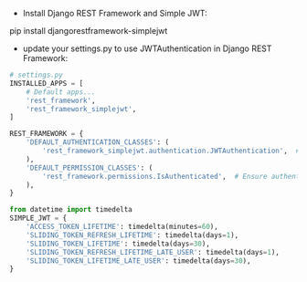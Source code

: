 
* Install Django REST Framework and Simple JWT:

pip install djangorestframework-simplejwt

* update your settings.py to use JWTAuthentication in Django REST Framework:

```python
# settings.py
INSTALLED_APPS = [
    # Default apps...
    'rest_framework',
    'rest_framework_simplejwt',
]

REST_FRAMEWORK = {
    'DEFAULT_AUTHENTICATION_CLASSES': (
        'rest_framework_simplejwt.authentication.JWTAuthentication',  # JWT for API calls
    ),
    'DEFAULT_PERMISSION_CLASSES': (
        'rest_framework.permissions.IsAuthenticated',  # Ensure authentication is required
    ),
}

from datetime import timedelta
SIMPLE_JWT = {
    'ACCESS_TOKEN_LIFETIME': timedelta(minutes=60),
    'SLIDING_TOKEN_REFRESH_LIFETIME': timedelta(days=1),
    'SLIDING_TOKEN_LIFETIME': timedelta(days=30),
    'SLIDING_TOKEN_REFRESH_LIFETIME_LATE_USER': timedelta(days=1),
    'SLIDING_TOKEN_LIFETIME_LATE_USER': timedelta(days=30),
}
```
